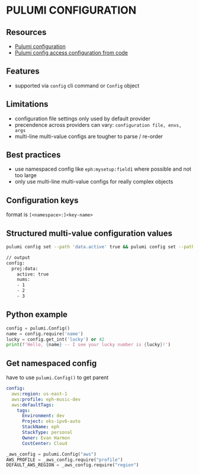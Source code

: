 # PULUMI CONFIGURATION

## Resources

- [Pulumi configuration](https://www.pulumi.com/docs/intro/concepts/config/)
- [Pulumi config access configuration from code](https://www.pulumi.com/docs/intro/concepts/config/#code)

## Features

- supported via `config` cli command or `Config` object

## Limitations

- configuration file settings only used by default provider
- precendence across providers can vary: `configuration file, envs, args`
- multi-line multi-value configs are tougher to parse / re-order

## Best practices

- use namespaced config like `eph:mysetup:field1` where possible and not too large
- only use multi-line multi-value configs for really complex objects

## Configuration keys

format is `[<namespace>:]<key-name>`

## Structured multi-value configuration values

```sh
pulumi config set --path 'data.active' true && pulumi config set --path 'data.nums[0]' 1 && pulumi config set --path 'data.nums[1]' 2 && pulumi config set --path 'data.nums[2]' 3

// output
config:
  proj:data:
    active: true
    nums:
    - 1
    - 2
    - 3
```

## Python example

```python
config = pulumi.Config()
name = config.require('name')
lucky = config.get_int('lucky') or 42
print(f'Hello, {name} -- I see your lucky number is {lucky}!')
```

## Get namespaced config
have to use `pulumi.Config()` to get parent

```yaml
config:
  aws:region: us-east-1
  aws:profile: eph-music-dev
  aws:defaultTags:
    tags:
      Environment: dev
      Project: eks-ipv6-auto
      StackName: eph
      StackType: personal
      Owner: Evan Harmon
      CostCenter: Cloud
```

```python
_aws_config = pulumi.Config("aws")
AWS_PROFILE = _aws_config.require("profile")
DEFAULT_AWS_REGION = _aws_config.require("region")
```
